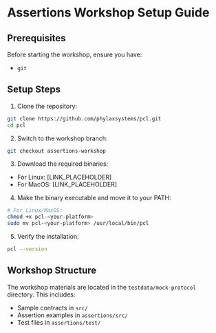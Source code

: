 # Assertions Workshop Setup Guide

## Prerequisites

Before starting the workshop, ensure you have:

- `git`

## Setup Steps

1. Clone the repository:

```bash
git clone https://github.com/phylaxsystems/pcl.git
cd pcl
```

2. Switch to the workshop branch:

```bash
git checkout assertions-workshop
```

3. Download the required binaries:

- For Linux: [LINK_PLACEHOLDER]
- For MacOS: [LINK_PLACEHOLDER]

4. Make the binary executable and move it to your PATH:

```bash
# For Linux/MacOS:
chmod +x pcl-<your-platform>
sudo mv pcl-<your-platform> /usr/local/bin/pcl


```

5. Verify the installation:

```bash
pcl --version
```

## Workshop Structure

The workshop materials are located in the `testdata/mock-protocol` directory. This includes:

- Sample contracts in `src/`
- Assertion examples in `assertions/src/`
- Test files in `assertions/test/`
